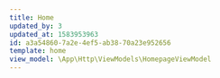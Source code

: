 ```yaml
---
title: Home
updated_by: 3
updated_at: 1583953963
id: a3a54860-7a2e-4ef5-ab38-70a23e952656
template: home
view_model: \App\Http\ViewModels\HomepageViewModel
---
```

